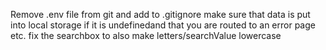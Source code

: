 Remove .env file from git and add to .gitignore
  make sure that data is put into local storage if it is undefinedand that you are routed to an error page etc.
  fix the searchbox to also make letters/searchValue lowercase